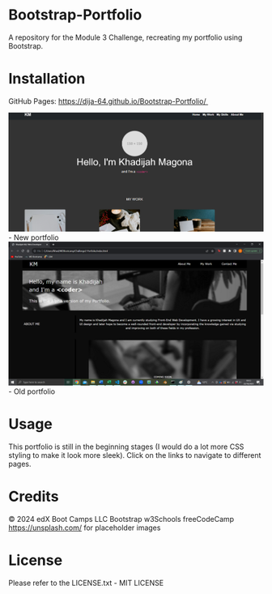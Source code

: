# Bootstrap-Portfolio
A repository for the Module 3 Challenge, recreating my portfolio using Bootstrap.

# Installation
GitHub Pages: https://dija-64.github.io/Bootstrap-Portfolio/ 

![Alt text](<Screenshot (1662).png>) - New portfolio
![Alt text](<Screenshot (1656).png>) - Old portfolio

# Usage
This portfolio is still in the beginning stages (I would do a lot more CSS styling to make it look more sleek). Click on the links to navigate to different pages.

# Credits
© 2024 edX Boot Camps LLC 
Bootstrap
w3Schools
freeCodeCamp
https://unsplash.com/ for placeholder images


# License
Please refer to the LICENSE.txt - MIT LICENSE